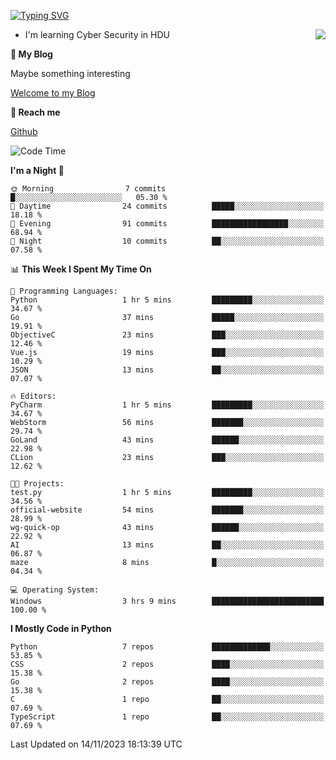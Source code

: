 [![Typing SVG](https://readme-typing-svg.herokuapp.com?font=Fira+Code&pause=1000&random=false&width=450&height=60&lines=Hello+%F0%9F%91%8B%F0%9F%8F%BB;I'm+JBNRZ)](https://git.io/typing-svg)

<a href="#">
  <img align="right" src="https://github-readme-stats.vercel.app/api?username=JBNRZ&show_icons=true&bg_color=15,f2f7fd,E0EAFC" />
</a>

- I'm learning Cyber Security in HDU

 **🌱 My Blog**

Maybe something interesting

[Welcome to my Blog](https://jbnrz.com.cn/)

 **💬 Reach me** 

[Github](https://github.com/JBNRZ)


<!--START_SECTION:waka-->
![Code Time](http://img.shields.io/badge/Code%20Time-83%20hrs%2058%20mins-blue)

**I'm a Night 🦉** 

```text
🌞 Morning                7 commits           █░░░░░░░░░░░░░░░░░░░░░░░░   05.30 % 
🌆 Daytime                24 commits          █████░░░░░░░░░░░░░░░░░░░░   18.18 % 
🌃 Evening                91 commits          █████████████████░░░░░░░░   68.94 % 
🌙 Night                  10 commits          ██░░░░░░░░░░░░░░░░░░░░░░░   07.58 % 
```


📊 **This Week I Spent My Time On** 

```text
💬 Programming Languages: 
Python                   1 hr 5 mins         █████████░░░░░░░░░░░░░░░░   34.67 % 
Go                       37 mins             █████░░░░░░░░░░░░░░░░░░░░   19.91 % 
ObjectiveC               23 mins             ███░░░░░░░░░░░░░░░░░░░░░░   12.46 % 
Vue.js                   19 mins             ███░░░░░░░░░░░░░░░░░░░░░░   10.29 % 
JSON                     13 mins             ██░░░░░░░░░░░░░░░░░░░░░░░   07.07 % 

🔥 Editors: 
PyCharm                  1 hr 5 mins         █████████░░░░░░░░░░░░░░░░   34.67 % 
WebStorm                 56 mins             ███████░░░░░░░░░░░░░░░░░░   29.74 % 
GoLand                   43 mins             ██████░░░░░░░░░░░░░░░░░░░   22.98 % 
CLion                    23 mins             ███░░░░░░░░░░░░░░░░░░░░░░   12.62 % 

🐱‍💻 Projects: 
test.py                  1 hr 5 mins         █████████░░░░░░░░░░░░░░░░   34.56 % 
official-website         54 mins             ███████░░░░░░░░░░░░░░░░░░   28.99 % 
wg-quick-op              43 mins             ██████░░░░░░░░░░░░░░░░░░░   22.92 % 
AI                       13 mins             ██░░░░░░░░░░░░░░░░░░░░░░░   06.87 % 
maze                     8 mins              █░░░░░░░░░░░░░░░░░░░░░░░░   04.34 % 

💻 Operating System: 
Windows                  3 hrs 9 mins        █████████████████████████   100.00 % 
```

**I Mostly Code in Python** 

```text
Python                   7 repos             █████████████░░░░░░░░░░░░   53.85 % 
CSS                      2 repos             ████░░░░░░░░░░░░░░░░░░░░░   15.38 % 
Go                       2 repos             ████░░░░░░░░░░░░░░░░░░░░░   15.38 % 
C                        1 repo              ██░░░░░░░░░░░░░░░░░░░░░░░   07.69 % 
TypeScript               1 repo              ██░░░░░░░░░░░░░░░░░░░░░░░   07.69 % 
```




 Last Updated on 14/11/2023 18:13:39 UTC
<!--END_SECTION:waka-->
